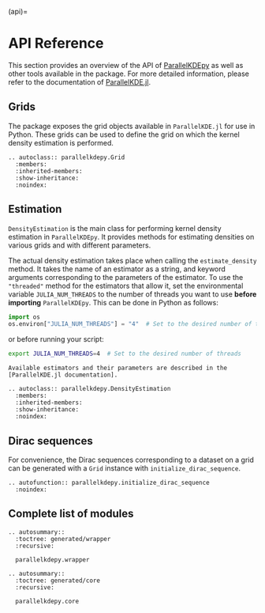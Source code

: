 (api)=
# API Reference

This section provides an overview of the API of [ParallelKDEpy](https://github.com/chrissm23/ParallelKDE) as well as other tools available in the package. For more detailed information, please refer to the documentation of [ParallelKDE.jl](https://github.com/chrissm23/ParallelKDE.jl).

## Grids

The package exposes the grid objects available in `ParallelKDE.jl` for use in Python. These grids can be used to define the grid on which the kernel density estimation is performed.

```{eval-rst}
.. autoclass:: parallelkdepy.Grid
  :members:
  :inherited-members:
  :show-inheritance:
  :noindex:
  ```

## Estimation
`DensityEstimation` is the main class for performing kernel density estimation in `ParallelKDEpy`. It provides methods for estimating densities on various grids and with different parameters.

The actual density estimation takes place when calling the `estimate_density` method. It takes the name of an estimator as a string, and keyword arguments corresponding to the parameters of the estimator. To use the `"threaded"` method for the estimators that allow it, set the environmental variable `JULIA_NUM_THREADS` to the number of threads you want to use **before importing** `ParallelKDEpy`. This can be done in Python as follows:

```python
import os
os.environ["JULIA_NUM_THREADS"] = "4"  # Set to the desired number of threads
```

or before running your script:

```bash
export JULIA_NUM_THREADS=4  # Set to the desired number of threads
```

```{note}
Available estimators and their parameters are described in the [ParallelKDE.jl documentation].
```

```{eval-rst}
.. autoclass:: parallelkdepy.DensityEstimation
  :members:
  :inherited-members:
  :show-inheritance:
  :noindex:
```

## Dirac sequences

For convenience, the Dirac sequences corresponding to a dataset on a grid can be generated with a `Grid` instance with `initialize_dirac_sequence`.

```{eval-rst}
.. autofunction:: parallelkdepy.initialize_dirac_sequence
  :noindex:
```

## Complete list of modules

```{eval-rst}
.. autosummary::
  :toctree: generated/wrapper
  :recursive:

  parallelkdepy.wrapper
```

```{eval-rst}
.. autosummary::
  :toctree: generated/core
  :recursive:

  parallelkdepy.core
```
